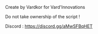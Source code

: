 Create by Vardkor for Vard'Innovations

Do not take ownership of the script ! 

Discord : https://discord.gg/aMwSFBqHET

